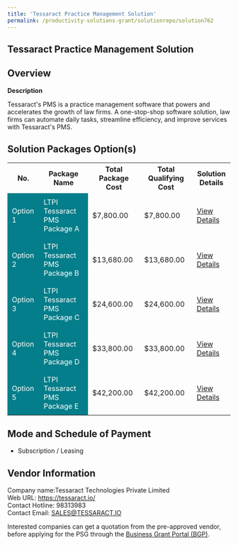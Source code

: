 ```yaml
---
title: 'Tessaract Practice Management Solution'
permalink: /productivity-solutions-grant/solutionrepo/solution762
---
```


## Tessaract Practice Management Solution

## Overview

**Description**

Tessaract's PMS is a practice management software that powers and accelerates the growth of law firms. A one-stop-shop software solution, law firms can automate daily tasks, streamline efficiency, and improve services with Tessaract's PMS.

## Solution Packages Option(s)

<table>
<tr>
<th><b>No.</b></th>
<th><b>Package Name</b></th>
<th><b>Total Package Cost</b></th>
<th><b>Total Qualifying Cost</b></th>
<th><b>Solution Details</b></th>
</tr>
<tr>
<td style='padding: 10px; background-color: #037E8A; color: #FFFFFF;'>Option 1</td>
<td style='padding: 10px; background-color: #037E8A; color: #FFFFFF;'>LTPI Tessaract PMS Package A</td>
<td style='padding: 10px;'>$7,800.00</td>
<td style='padding: 10px;'>$7,800.00</td>
<td style='padding: 10px;'><a href='/images/psg/Tessaract_Desensitised_Annex_3__Part_1.pdf' target='_blank'>View Details</a></td>
</tr>
<tr>
<td style='padding: 10px; background-color: #037E8A; color: #FFFFFF;'>Option 2</td>
<td style='padding: 10px; background-color: #037E8A; color: #FFFFFF;'>LTPI Tessaract PMS Package B</td>
<td style='padding: 10px;'>$13,680.00</td>
<td style='padding: 10px;'>$13,680.00</td>
<td style='padding: 10px;'><a href='/images/psg/Tessaract_Desensitised_Annex_3__Part_2.pdf' target='_blank'>View Details</a></td>
</tr>
<tr>
<td style='padding: 10px; background-color: #037E8A; color: #FFFFFF;'>Option 3</td>
<td style='padding: 10px; background-color: #037E8A; color: #FFFFFF;'>LTPI Tessaract PMS Package C</td>
<td style='padding: 10px;'>$24,600.00</td>
<td style='padding: 10px;'>$24,600.00</td>
<td style='padding: 10px;'><a href='/images/psg/Tessaract_Desensitised_Annex_3__Part_3.pdf' target='_blank'>View Details</a></td>
</tr>
<tr>
<td style='padding: 10px; background-color: #037E8A; color: #FFFFFF;'>Option 4</td>
<td style='padding: 10px; background-color: #037E8A; color: #FFFFFF;'>LTPI Tessaract PMS Package D</td>
<td style='padding: 10px;'>$33,800.00</td>
<td style='padding: 10px;'>$33,800.00</td>
<td style='padding: 10px;'><a href='/images/psg/Tessaract_Desensitised_Annex_3__Part_4.pdf' target='_blank'>View Details</a></td>
</tr>
<tr>
<td style='padding: 10px; background-color: #037E8A; color: #FFFFFF;'>Option 5</td>
<td style='padding: 10px; background-color: #037E8A; color: #FFFFFF;'>LTPI Tessaract PMS Package E</td>
<td style='padding: 10px;'>$42,200.00</td>
<td style='padding: 10px;'>$42,200.00</td>
<td style='padding: 10px;'><a href='/images/psg/Tessaract_Desensitised_Annex_3__Part_5.pdf' target='_blank'>View Details</a></td>
</tr>
</table>

## Mode and Schedule of Payment

 - Subscription / Leasing

## Vendor Information

 Company name:Tessaract Technologies Private Limited<br>Web URL: https://tessaract.io/ <br>Contact Hotline: 98313983 <br>Contact Email: SALES@TESSARACT.IO 

Interested companies can get a quotation from the pre-approved vendor, before applying for the PSG through the <a href='https://www.businessgrants.gov.sg/' target='_blank' rel='noopener'>Business Grant Portal (BGP)</a>.

<script src="/jquery/resize-tables.js"></script>
